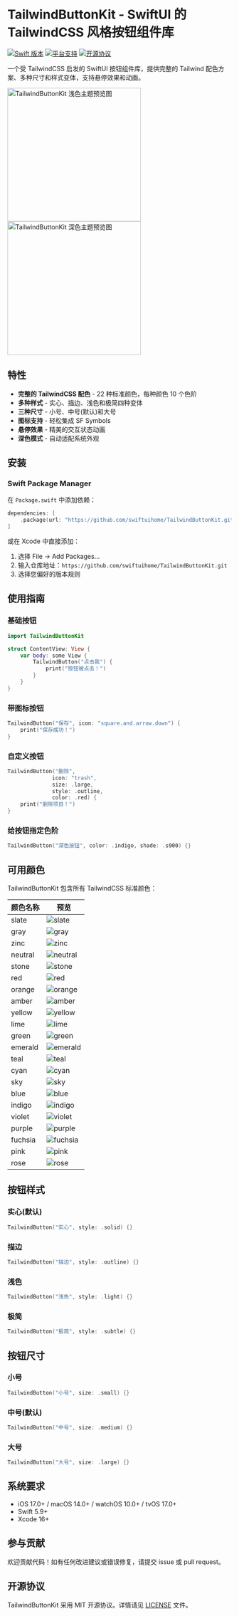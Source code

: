 # TailwindButtonKit - SwiftUI 的 TailwindCSS 风格按钮组件库

[![Swift 版本](https://img.shields.io/badge/Swift-5.9+-orange.svg)](https://swift.org)
[![平台支持](https://img.shields.io/badge/平台-iOS%20|%20macOS%20|%20watchOS%20|%20tvOS-blue.svg)](https://developer.apple.com)
[![开源协议](https://img.shields.io/badge/协议-MIT-lightgrey.svg)](https://opensource.org/licenses/MIT)

一个受 TailwindCSS 启发的 SwiftUI 按钮组件库，提供完整的 Tailwind 配色方案、多种尺寸和样式变体，支持悬停效果和动画。

<img src="light.jpeg" alt="TailwindButtonKit 浅色主题预览图" style="width:300px;" />

<img src="dark.jpeg" alt="TailwindButtonKit 深色主题预览图" style="width:300px;" />

## 特性

- **完整的 TailwindCSS 配色** - 22 种标准颜色，每种颜色 10 个色阶
- **多种样式** - 实心、描边、浅色和极简四种变体
- **三种尺寸** - 小号、中号(默认)和大号
- **图标支持** - 轻松集成 SF Symbols
- **悬停效果** - 精美的交互状态动画
- **深色模式** - 自动适配系统外观

## 安装

### Swift Package Manager

在 `Package.swift` 中添加依赖：

```swift
dependencies: [
    .package(url: "https://github.com/swiftuihome/TailwindButtonKit.git", from: "1.0.3")
]
```

或在 Xcode 中直接添加：
1. 选择 File → Add Packages...
2. 输入仓库地址：`https://github.com/swiftuihome/TailwindButtonKit.git`
3. 选择您偏好的版本规则

## 使用指南

### 基础按钮

```swift
import TailwindButtonKit

struct ContentView: View {
    var body: some View {
        TailwindButton("点击我") {
            print("按钮被点击！")
        }
    }
}
```

### 带图标按钮

```swift
TailwindButton("保存", icon: "square.and.arrow.down") {
    print("保存成功！")
}
```

### 自定义按钮

```swift
TailwindButton("删除",
              icon: "trash",
              size: .large,
              style: .outline,
              color: .red) {
    print("删除项目！")
}
```

### 给按钮指定色阶
```swift
TailwindButton("深色按钮", color: .indigo, shade: .s900) {}
```

## 可用颜色

TailwindButtonKit 包含所有 TailwindCSS 标准颜色：

| 颜色名称 | 预览 |
|------------|---------|
| slate | ![slate](https://placehold.co/30x30/64748B/64748B) |
| gray | ![gray](https://placehold.co/30x30/6B7280/6B7280) |
| zinc | ![zinc](https://placehold.co/30x30/71717A/71717A) |
| neutral | ![neutral](https://placehold.co/30x30/737373/737373) |
| stone | ![stone](https://placehold.co/30x30/78716C/78716C) |
| red | ![red](https://placehold.co/30x30/EF4444/EF4444) |
| orange | ![orange](https://placehold.co/30x30/F97316/F97316) |
| amber | ![amber](https://placehold.co/30x30/F59E0B/F59E0B) |
| yellow | ![yellow](https://placehold.co/30x30/EAB308/EAB308) |
| lime | ![lime](https://placehold.co/30x30/84CC16/84CC16) |
| green | ![green](https://placehold.co/30x30/22C55E/22C55E) |
| emerald | ![emerald](https://placehold.co/30x30/10B981/10B981) |
| teal | ![teal](https://placehold.co/30x30/14B8A6/14B8A6) |
| cyan | ![cyan](https://placehold.co/30x30/06B6D4/06B6D4) |
| sky | ![sky](https://placehold.co/30x30/0EA5E9/0EA5E9) |
| blue | ![blue](https://placehold.co/30x30/3B82F6/3B82F6) |
| indigo | ![indigo](https://placehold.co/30x30/6366F1/6366F1) |
| violet | ![violet](https://placehold.co/30x30/8B5CF6/8B5CF6) |
| purple | ![purple](https://placehold.co/30x30/A855F7/A855F7) |
| fuchsia | ![fuchsia](https://placehold.co/30x30/D946EF/D946EF) |
| pink | ![pink](https://placehold.co/30x30/EC4899/EC4899) |
| rose | ![rose](https://placehold.co/30x30/F43F5E/F43F5E) |

## 按钮样式

### 实心(默认)
```swift
TailwindButton("实心", style: .solid) {}
```

### 描边
```swift
TailwindButton("描边", style: .outline) {}
```

### 浅色
```swift
TailwindButton("浅色", style: .light) {}
```

### 极简
```swift
TailwindButton("极简", style: .subtle) {}
```

## 按钮尺寸

### 小号
```swift
TailwindButton("小号", size: .small) {}
```

### 中号(默认)
```swift
TailwindButton("中号", size: .medium) {}
```

### 大号
```swift
TailwindButton("大号", size: .large) {}
```

## 系统要求

- iOS 17.0+ / macOS 14.0+ / watchOS 10.0+ / tvOS 17.0+
- Swift 5.9+
- Xcode 16+

## 参与贡献

欢迎贡献代码！如有任何改进建议或错误修复，请提交 issue 或 pull request。

## 开源协议

TailwindButtonKit 采用 MIT 开源协议。详情请见 [LICENSE](LICENSE) 文件。
